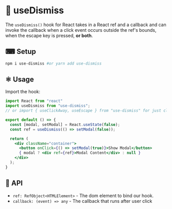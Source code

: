 # 🧹 useDismiss

The `useDismiss()` hook for React takes in a React ref and a callback and can invoke the callback when a click event occurs outside the ref's bounds, when the escape key is pressed, **or both**.

## ⌨ Setup

```sh
npm i use-dismiss #or yarn add use-dismiss
```

## ⚛ Usage

Import the hook:

```jsx
import React from "react"
import useDismiss from "use-dismiss";
// or import { useClickAway, useEscape } from "use-dismiss" for just click away or escape listeners

export default () => {
  const [modal, setModal] = React.useState(false);
  const ref = useDismiss(() => setModal(false));

  return (
    <div className="container">
      <button onClick={() => setModal(true)}>Show Modal</button>
      { modal ? <div ref={ref}>Modal Content</div> : null }
    </div>
  );
}
```

## 📄 API

- `ref: RefObject<HTMLElement>` - The dom element to bind our hook.
- `callback: (event) => any` - The callback that runs after user click
